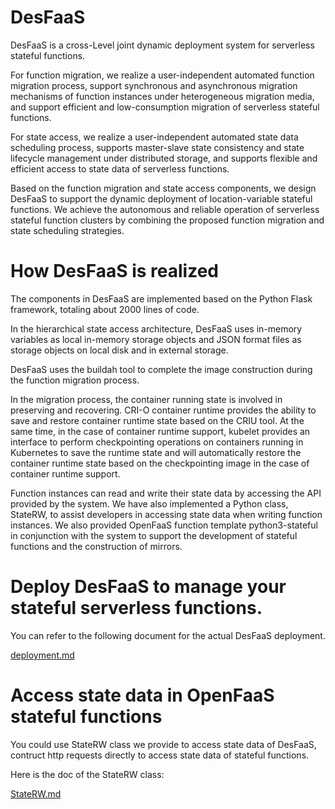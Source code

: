 # DesFaaS
DesFaaS is a cross-Level joint dynamic deployment system for serverless stateful functions.

For function migration, we realize a user-independent automated function migration process, support synchronous and asynchronous migration mechanisms of function instances under heterogeneous migration media, and support efficient and low-consumption migration of serverless stateful functions.

For state access, we realize a user-independent automated state data scheduling process, supports master-slave state consistency and state lifecycle management under distributed storage, and supports flexible and efficient access to state data of serverless functions.

Based on the function migration and state access components, we design DesFaaS to support the dynamic deployment of location-variable stateful functions. We achieve the autonomous and reliable operation of serverless stateful function clusters by combining the proposed function migration and state scheduling strategies.

# How DesFaaS is realized

The components in DesFaaS are implemented based on the Python Flask framework, totaling about 2000 lines of code.

In the hierarchical state access architecture, DesFaaS uses in-memory variables as local in-memory storage objects and JSON format files as storage objects on local disk and in external storage.

DesFaaS uses the buildah tool to complete the image construction during the function migration process.

In the migration process, the container running state is involved in preserving and recovering. CRI-O container runtime provides the ability to save and restore container runtime state based on the CRIU tool. At the same time, in the case of container runtime support, kubelet provides an interface to perform checkpointing operations on containers running in Kubernetes to save the runtime state and will automatically restore the container runtime state based on the checkpointing image in the case of container runtime support.

Function instances can read and write their state data by accessing the API provided by the system. We have also implemented a Python class, StateRW, to assist developers in accessing state data when writing function instances. We also provided OpenFaaS function template python3-stateful in conjunction with the system to support the development of stateful functions and the construction of mirrors.


# Deploy DesFaaS to manage your stateful serverless functions.

You can refer to the following document for the actual DesFaaS deployment.

[deployment.md](https://github.com/TemporaryDeveloper/DesFaaS/blob/main/docs/deployment.md)

# Access state data in OpenFaaS stateful functions

You could use StateRW class we provide to access state data of DesFaaS, contruct http requests directly to access state data of stateful functions.

Here is the doc of the StateRW class:

[StateRW.md](https://github.com/TemporaryDeveloper/DesFaaS/blob/main/docs/stateRW.md)
